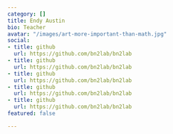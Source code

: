 ```yaml
---
category: []
title: Endy Austin
bio: Teacher
avatar: "/images/art-more-important-than-math.jpg"
social:
- title: github
  url: https://github.com/bn2lab/bn2lab
- title: github
  url: https://github.com/bn2lab/bn2lab
- title: github
  url: https://github.com/bn2lab/bn2lab
- title: github
  url: https://github.com/bn2lab/bn2lab
- title: github
  url: https://github.com/bn2lab/bn2lab
featured: false

---
```

